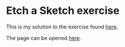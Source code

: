 # Etch a Sketch exercise

This is my solution to the exercise found [here](https://www.theodinproject.com/courses/web-development-101/lessons/etch-a-sketch-project).


The page can be opened [here](https://mrchip2k.github.io/odin_etch_a_sketch/).
